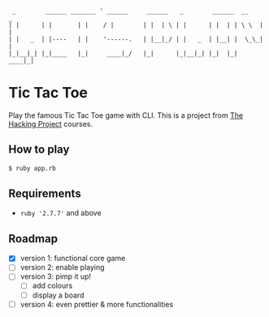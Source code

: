 ```
 _        ______ _______ ' ______     ______   _        ______  __    _  
| |      | |       | |    / |        | |  | \ | |      | |  | | \ \  | | 
| |   _  | |----   | |    '------.   | |__|_/ | |   _  | |__| |  \_\_| | 
|_|__|_| |_|____   |_|     ____|_/   |_|      |_|__|_| |_|  |_|  ____|_| 
```

# Tic Tac Toe

Play the famous Tic Tac Toe game with CLI.
This is a project from [The Hacking Project](https://www.thehackingproject.org) courses.

## How to play

```bash
$ ruby app.rb
```

## Requirements

- `ruby '2.7.7'` and above

## Roadmap

- [x] version 1: functional core game
- [ ] version 2: enable playing
- [ ] version 3: pimp it up!
    - [ ] add colours
    - [ ] display a board
- [ ] version 4: even prettier & more functionalities
